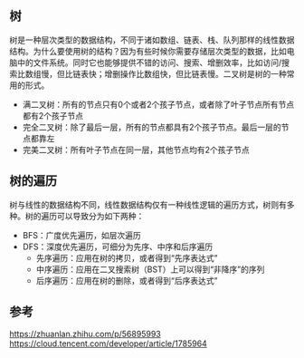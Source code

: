 ## 树

树是一种层次类型的数据结构，不同于诸如数组、链表、栈、队列那样的线性数据结构。为什么要使用树的结构？因为有些时候你需要存储层次类型的数据，比如电脑中的文件系统。同时它也能够提供不错的访问、搜索、增删效率，比如访问/搜索比数组慢，但比链表快；增删操作比数组快，但比链表慢。二叉树是树的一种常用的形式。

- 满二叉树：所有的节点只有0个或者2个孩子节点，或者除了叶子节点所有节点都有2个孩子节点
- 完全二叉树：除了最后一层，所有的节点都具有2个孩子节点。最后一层的节点都靠左
- 完美二叉树：所有叶子节点在同一层，其他节点均有2个孩子节点

## 树的遍历

树与线性的数据结构不同，线性数据结构仅有一种线性逻辑的遍历方式，树则有多种。树的遍历可以导致分为如下两种：

- BFS：广度优先遍历，如层次遍历
- DFS：深度优先遍历，可细分为先序、中序和后序遍历
  - 先序遍历：应用在树的拷贝，或者得到“先序表达式”
  - 中序遍历：应用在二叉搜索树（BST）上可以得到“非降序”的序列
  - 后序遍历：应用在树的删除，或者得到“后序表达式”


## 参考


https://zhuanlan.zhihu.com/p/56895993
https://cloud.tencent.com/developer/article/1785964
